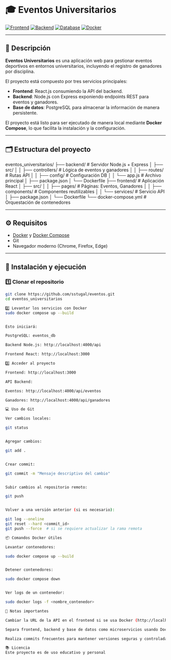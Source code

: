 # 🎓 Eventos Universitarios

[![Frontend](https://img.shields.io/badge/Frontend-React-blue)](https://reactjs.org/) 
[![Backend](https://img.shields.io/badge/Backend-Node.js-green)](https://nodejs.org/) 
[![Database](https://img.shields.io/badge/Database-PostgreSQL-blue)](https://www.postgresql.org/) 
[![Docker](https://img.shields.io/badge/Docker-Containers-lightblue)](https://www.docker.com/)

---

## 📌 Descripción

**Eventos Universitarios** es una aplicación web para gestionar eventos deportivos en entornos universitarios, incluyendo el registro de ganadores por disciplina.  

El proyecto está compuesto por tres servicios principales:

- **Frontend**: React.js consumiendo la API del backend.
- **Backend**: Node.js con Express exponiendo endpoints REST para eventos y ganadores.
- **Base de datos**: PostgreSQL para almacenar la información de manera persistente.

El proyecto está listo para ser ejecutado de manera local mediante **Docker Compose**, lo que facilita la instalación y la configuración.

---

## 🗂 Estructura del proyecto

eventos_universitarios/
├── backend/                  # Servidor Node.js + Express
│   ├── src/
│   │   ├── controllers/     # Lógica de eventos y ganadores
│   │   ├── routes/          # Rutas API
│   │   ├── config/          # Configuración DB
│   │   └── app.js           # Archivo principal
│   ├── package.json
│   └── Dockerfile
├── frontend/                 # Aplicación React
│   ├── src/
│   │   ├── pages/           # Páginas: Eventos, Ganadores
│   │   ├── components/      # Componentes reutilizables
│   │   └── services/        # Servicio API
│   ├── package.json
│   └── Dockerfile
└── docker-compose.yml        # Orquestación de contenedores




---

## ⚙️ Requisitos

- [Docker](https://www.docker.com/) y [Docker Compose](https://docs.docker.com/compose/)
- Git
- Navegador moderno (Chrome, Firefox, Edge)

---

## 🚀 Instalación y ejecución

### 1️⃣ Clonar el repositorio
```bash
git clone https://github.com/sstugal/eventos.git
cd eventos_universitarios

2️⃣ Levantar los servicios con Docker
sudo docker compose up --build


Esto iniciará:

PostgreSQL: eventos_db

Backend Node.js: http://localhost:4000/api

Frontend React: http://localhost:3000

3️⃣ Acceder al proyecto

Frontend: http://localhost:3000

API Backend:

Eventos: http://localhost:4000/api/eventos

Ganadores: http://localhost:4000/api/ganadores

💻 Uso de Git

Ver cambios locales:

git status


Agregar cambios:

git add .


Crear commit:

git commit -m "Mensaje descriptivo del cambio"


Subir cambios al repositorio remoto:

git push


Volver a una versión anterior (si es necesario):

git log --oneline
git reset --hard <commit_id>
git push --force  # si se requiere actualizar la rama remota

📦 Comandos Docker útiles

Levantar contenedores:

sudo docker compose up --build


Detener contenedores:

sudo docker compose down


Ver logs de un contenedor:

sudo docker logs -f <nombre_contenedor>

🔧 Notas importantes

Cambiar la URL de la API en el frontend si se usa Docker (http://localhost:4000/api funciona localmente).

Separa frontend, backend y base de datos como microservicios usando Docker Compose.

Realiza commits frecuentes para mantener versiones seguras y controladas en GitHub.

📚 Licencia
Este proyecto es de uso educativo y personal

